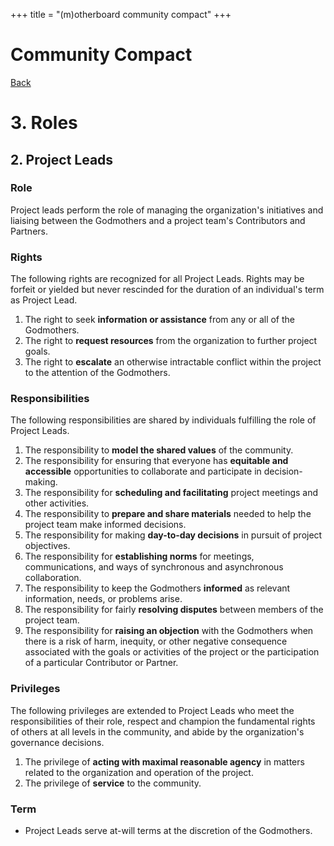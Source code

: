 +++
title = "(m)otherboard community compact"
+++

# Community Compact

[Back](/governance/roles)

# 3\. Roles

## 2\. Project Leads

### Role

Project leads perform the role of managing the organization's initiatives and liaising between the Godmothers and a project team's Contributors and Partners.

### Rights

The following rights are recognized for all Project Leads. Rights may be forfeit or yielded but never rescinded for the duration of an individual's term as Project Lead.

1. The right to seek **information or assistance** from any or all of the Godmothers.
2. The right to **request resources** from the organization to further project goals.
3. The right to **escalate** an otherwise intractable conflict within the project to the attention of the Godmothers.

### Responsibilities

The following responsibilities are shared by individuals fulfilling the role of Project Leads.

1. The responsibility to **model the shared values** of the community.
2. The responsibility for ensuring that everyone has **equitable and accessible** opportunities to collaborate and participate in decision-making.
3. The responsibility for **scheduling and facilitating** project meetings and other activities.
4. The responsibility to **prepare and share materials** needed to help the project team make  informed decisions.
5. The responsibility for making **day-to-day decisions** in pursuit of project objectives.
6. The responsibility for **establishing norms** for meetings, communications, and ways of synchronous and asynchronous collaboration.
7. The responsibility to keep the Godmothers **informed** as relevant information, needs, or problems arise.
8. The responsibility for fairly **resolving disputes** between members of the project team.
9. The responsibility for **raising an objection** with the Godmothers when there is a risk of harm, inequity, or other negative consequence associated with the goals or activities of the project or the participation of a particular Contributor or Partner.

### Privileges

The following privileges are extended to Project Leads who meet the responsibilities of their role, respect and champion the fundamental rights of others at all levels in the community, and abide by the organization's governance decisions.

1. The privilege of **acting with maximal reasonable agency** in matters related to the organization and operation of the project.
2. The privilege of **service** to the community.

### Term

* Project Leads serve at-will terms at the discretion of the Godmothers.
